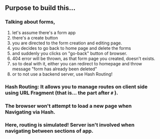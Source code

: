## Purpose to build this...

### Talking about forms,
1. let's assume there's a form app
2. there's a create button
3. you are directed to the form creation and editing page.
4. you decides to go back to home page and delete the forms
5. and suddenly you clicks on "go-back" button of browser.
6. 404 error will be thrown, as that form page you created, doesn't exists.
7. so to deal with it, either you can redirect to homepage and throw message "form has already been deleted"
8. or to not use a backend server, use Hash Routing!

### Hash Routing: It allows you to manage routes on client side using URL Fragment (that is... the part after `#` ).
### The browser won't attempt to load a new page when Navigating via Hash.
### Here, routing is simulated! Server isn't involved when navigating between sections of app.
